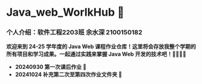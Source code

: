 # Java_web_WorlkHub 🚀

### **个人介绍：软件工程2203班 余水深 2100150182**

**欢迎来到 24-25 学年度的 Java Web 课程作业仓库！这里将会存放我整个学期的所有项目和学习成果。一起通过实践来掌握 Java Web 开发的技术吧！👨‍💻👩‍💻**

- **20240930 第一次课后作业 📝**
- **20241024 补充第二次至第四次作业文件夹 📁**
